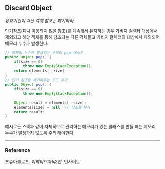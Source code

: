 ## Discard Object
_유효기간이 지난 객체 참조는 폐기하라._

만기참조(다시 이용되지 않을 참조)를 계속해서 유지하는 경우 가비지 컬렉터 대상에서 제외되고 해당 객체를 통해 참조되는 다른 객체들고 가비지 컬렉터의 대상에서 제외되어 메모리 누수가 발생한다.

```java
// 메모리 누수가 발생하는 스택의 pop 메소드
public Object pop() {
    if(size == 0)
        throw new EmptyStackException();
    return elements[--size]
}
// 만기 참조를 제거해주는 코드 추가
public Object pop() {
    if(size == 0)
        throw new EmptyStackException();
    
    Object result = elements[--size];
    elements[size] = null; // 참조를 제거
    return result;
}
```

예시로든 스택과 같이 자체적으로 관리하는 메모리가 있는 클래스를 만들 때는 메모리 누수가 발생하지 않도록 주의 해야한다.

---
### Reference
조슈아블로크. _이펙티브자바2판_. 인사이트  
